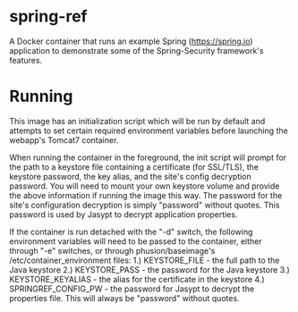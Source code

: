 # spring-ref
A Docker container that runs an example Spring (https://spring.io) application to demonstrate some of the Spring-Security framework's features.

# Running
This image has an initialization script which will be run by default and attempts to set certain required environment variables before launching the webapp's Tomcat7 container. 

When running the container in the foreground, the init script will prompt for the path to a keystore file containing a certificate (for SSL/TLS), the keystore password, the key alias, and the site's config decryption password. You will need to mount your own keystore volume and provide the above information if running the image this way. The password for the site's configuration decryption is simply "password" without quotes. This password is used by Jasypt to decrypt application properties.

If the container is run detached with the "-d" switch, the following environment variables will need to be passed to the container, either through "-e" switches, or through phusion/baseimage's /etc/container_environment files:
	1.) KEYSTORE_FILE - the full path to the Java keystore
	2.) KEYSTORE_PASS - the password for the Java keystore
	3.) KEYSTORE_KEYALIAS - the alias for the certificate in the keystore
	4.) SPRINGREF_CONFIG_PW - the password for Jasypt to decrypt the properties file. This will always be "password" without quotes.
